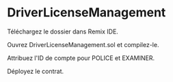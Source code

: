 ﻿# DriverLicenseManagement

Téléchargez le dossier dans Remix IDE.

Ouvrez DriverLicenseManagement.sol et compilez-le.

Attribuez l'ID de compte pour POLICE et EXAMINER.

Déployez le contrat.
